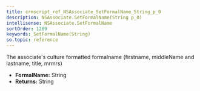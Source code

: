 ```yaml
---
title: crmscript_ref_NSAssociate_SetFormalName_String_p_0
description: NSAssociate.SetFormalName(String p_0)
intellisense: NSAssociate.SetFormalName
sortOrder: 1269
keywords: SetFormalName(String)
so.topic: reference
---
```



The associate's culture formatted formalname (firstname, middleName and lastname, title, mrmrs)



* **FormalName:** String
* **Returns:** String



